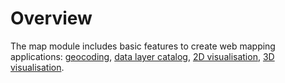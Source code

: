 # Overview

The map module includes basic features to create web mapping applications: [geocoding](./services.md#geocoder-service), [data layer catalog](./services.md#catalog-service), [2D visualisation](), [3D visualisation]().
